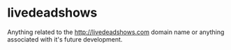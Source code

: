# livedeadshows
Anything related to the http://livedeadshows.com domain name or anything associated with it's future development.
